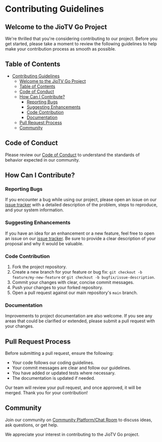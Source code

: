 # Contributing Guidelines

## Welcome to the JioTV Go Project

We're thrilled that you're considering contributing to our project. Before you get started, please take a moment to review the following guidelines to help make your contribution process as smooth as possible.

## Table of Contents

- [Contributing Guidelines](#contributing-guidelines)
  - [Welcome to the JioTV Go Project](#welcome-to-the-jiotv-go-project)
  - [Table of Contents](#table-of-contents)
  - [Code of Conduct](#code-of-conduct)
  - [How Can I Contribute?](#how-can-i-contribute)
    - [Reporting Bugs](#reporting-bugs)
    - [Suggesting Enhancements](#suggesting-enhancements)
    - [Code Contribution](#code-contribution)
    - [Documentation](#documentation)
  - [Pull Request Process](#pull-request-process)
  - [Community](#community)

## Code of Conduct

Please review our [Code of Conduct](CODE_OF_CONDUCT.md) to understand the standards of behavior expected in our community.

## How Can I Contribute?

### Reporting Bugs

If you encounter a bug while using our project, please open an issue on our [issue tracker](https://github.com/jiotv-go/jiotv_go/issues/) with a detailed description of the problem, steps to reproduce, and your system information.

### Suggesting Enhancements

If you have an idea for an enhancement or a new feature, feel free to open an issue on our [issue tracker](https://github.com/jiotv-go/jiotv_go/issues/). Be sure to provide a clear description of your proposal and why it would be valuable.

### Code Contribution

1. Fork the project repository.
2. Create a new branch for your feature or bug fix: `git checkout -b feature/my-new-feature` or `git checkout -b bugfix/issue-description`.
3. Commit your changes with clear, concise commit messages.
4. Push your changes to your forked repository.
5. Open a pull request against our main repository's `main` branch.

### Documentation

Improvements to project documentation are also welcome. If you see any areas that could be clarified or extended, please submit a pull request with your changes.

## Pull Request Process

Before submitting a pull request, ensure the following:

- Your code follows our coding guidelines.
- Your commit messages are clear and follow our guidelines.
- You have added or updated tests where necessary.
- The documentation is updated if needed.

Our team will review your pull request, and once approved, it will be merged. Thank you for your contribution!

## Community

Join our community on [Community Platform/Chat Room](https://telegram.me/jiotv_go_chat) to discuss ideas, ask questions, or get help.

We appreciate your interest in contributing to the JioTV Go project.
